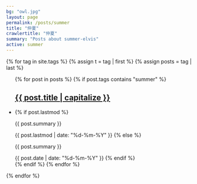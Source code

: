 ```yaml
---
bg: "owl.jpg"
layout: page
permalink: /posts/summer
title: "仲夏"
crawlertitle: "仲夏"
summary: "Posts about summer-elvis"
active: summer
---
```


{% for tag in site.tags %}
  {% assign t = tag | first %}
  {% assign posts = tag | last %}

  <ul class="year">
    {% for post in posts %}
      {% if post.tags contains "summer" %}
        <h2 class="category-key" id="{{ post.title | downcase }}"><a href="{{ post.url | relative_url}}">{{ post.title | capitalize }}</a></h2>
        <li>
          {% if post.lastmod %}
            <p>{{ post.summary }}</p>
            <span class="date">{{ post.lastmod | date: "%d-%m-%Y"  }}</span>
          {% else %}
            <p>{{ post.summary }}</p>
            <span class="date">{{ post.date | date: "%d-%m-%Y"  }}</span>
          {% endif %}  
        </li>
      {% endif %}
    {% endfor %}
  </ul>

{% endfor %}
